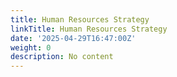 ```yaml
---
title: Human Resources Strategy
linkTitle: Human Resources Strategy
date: '2025-04-29T16:47:00Z'
weight: 0
description: No content
---
```



